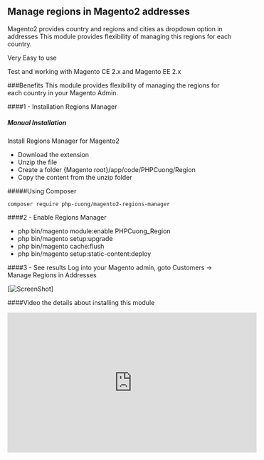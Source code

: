 ## Manage regions in Magento2 addresses
Magento2 provides country and regions and cities as dropdown option in addresses This module provides flexibility of managing this regions for each country.

Very Easy to use

Test and working with Magento CE 2.x and Magento EE 2.x

###Benefits
This module provides flexibility of managing the regions for each country in your Magento Admin.

####1 - Installation Regions Manager
##### Manual Installation
Install Regions Manager for Magento2
 * Download the extension
 * Unzip the file
 * Create a folder {Magento root}/app/code/PHPCuong/Region
 * Copy the content from the unzip folder


#####Using Composer

```
composer require php-cuong/magento2-regions-manager
```

####2 - Enable Regions Manager
 * php bin/magento module:enable PHPCuong_Region
 * php bin/magento setup:upgrade
 * php bin/magento cache:flush
 * php bin/magento setup:static-content:deploy

####3 - See results
Log into your Magento admin, goto Customers -> Manage Regions in Addresses

[![ScreenShot](https://raw.githubusercontent.com/php-cuong/magento2-regions-manager/master/regions-manager.png)]

####Video the details about installing this module

<iframe width="560" height="315" src="https://www.youtube.com/embed/krhVy0-OKhY" frameborder="0" allowfullscreen></iframe>
